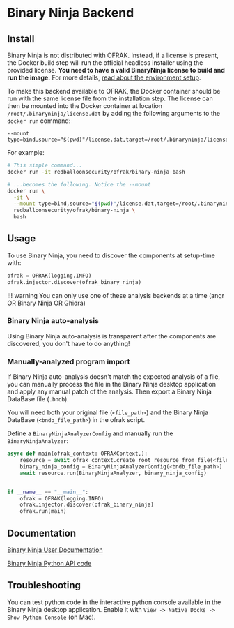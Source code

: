 # Binary Ninja Backend

## Install

Binary Ninja is not distributed with OFRAK. Instead, if a license is present, the Docker build step will run the official headless installer using the provided license. **You need to have a valid BinaryNinja license to build and run the image.** For more details, [read about the environment setup](https://ofrak.com/docs/environment-setup.html).

To make this backend available to OFRAK, the Docker container should be run with the same license file from the installation step. The license can then be mounted into the Docker container at location `/root/.binaryninja/license.dat` by adding the following arguments to the `docker run` command:

```
--mount type=bind,source="$(pwd)"/license.dat,target=/root/.binaryninja/license.dat 
```

For example:

```bash
# This simple command...
docker run -it redballoonsecurity/ofrak/binary-ninja bash

# ...becomes the following. Notice the --mount
docker run \
  -it \
  --mount type=bind,source="$(pwd)"/license.dat,target=/root/.binaryninja/license.dat \
  redballoonsecurity/ofrak/binary-ninja \
  bash
```

## Usage

To use Binary Ninja, you need to discover the components at setup-time with:

```python
ofrak = OFRAK(logging.INFO)
ofrak.injector.discover(ofrak_binary_ninja)
```

!!! warning
    You can only use one of these analysis backends at a time (angr OR Binary Ninja OR Ghidra)

### Binary Ninja auto-analysis

Using Binary Ninja auto-analysis is transparent after the components are discovered, you don't 
have to do anything!

### Manually-analyzed program import

If Binary Ninja auto-analysis doesn't match the expected analysis of a file, you can manually process the file in the Binary Ninja desktop application and apply any manual patch of the analysis. Then export a Binary Ninja DataBase file (`.bndb`).

You will need both your original file (`<file_path>`) and the Binary Ninja DataBase (`<bndb_file_path>`) in the ofrak script.

Define a `BinaryNinjaAnalyzerConfig` and manually run the `BinaryNinjaAnalyzer`:

```python
async def main(ofrak_context: OFRAKContext,):
    resource = await ofrak_context.create_root_resource_from_file(<file_path>)
    binary_ninja_config = BinaryNinjaAnalyzerConfig(<bndb_file_path>)
    await resource.run(BinaryNinjaAnalyzer, binary_ninja_config)


if __name__ == "__main__":
    ofrak = OFRAK(logging.INFO)
    ofrak.injector.discover(ofrak_binary_ninja)
    ofrak.run(main)
```

## Documentation

[Binary Ninja User Documentation](https://docs.binary.ninja/index.html)

[Binary Ninja Python API code](https://github.com/Vector35/binaryninja-api/tree/dev/python)

## Troubleshooting

You can test python code in the interactive python console available in the Binary Ninja desktop application. Enable it with `View -> Native Docks -> Show Python Console` (on Mac).

